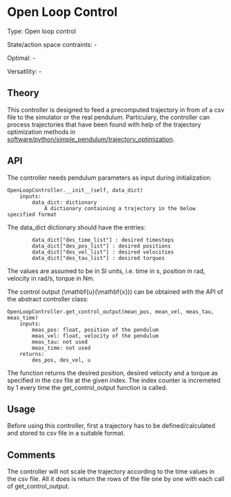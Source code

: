 #  Open Loop Control #

Type: Open loop control

State/action space contraints: -

Optimal: -

Versatility: -

## Theory #

This controller is designed to feed a precomputed trajectory
 in from of a csv file to the simulator or the real pendulum. Particulary, the controller can process trajectories that have been found with help of the trajectory optimization methods in [software/python/simple_pendulum/trajectory_optimization](software/python/simple_pendulum/trajectory_optimization).

## API

The controller needs pendulum parameters as input during initialization:

    OpenLoopController.__init__(self, data_dict)
        inputs:
            data_dict: dictionary
                A dictionary containing a trajectory in the below specified format

The data_dict dictionary should have the entries:

            data_dict["des_time_list"] : desired timesteps
            data_dict["des_pos_list"] : desired positions
            data_dict["des_vel_list"] : desired velocities
            data_dict["des_tau_list"] : desired torques

The values are assumed to be in SI units, i.e. time in s, position in rad, velocity in rad/s, torque in Nm.

The control output \(\mathbf{u}(\mathbf{x})\) can be obtained with the API of the abstract controller class:

    OpenLoopController.get_control_output(mean_pos, mean_vel, meas_tau, meas_time)
        inputs:
            meas_pos: float, position of the pendulum
            meas_vel: float, velocity of the pendulum
            meas_tau: not used
            meas_time: not used
        returns:
            des_pos, des_vel, u

The function returns the desired position, desired velocity and a torque as specified in the csv file at the given index. The index counter is incremeted by 1 every time the get_control_output function is called.

## Usage #

Before using this controller, first a trajectory has to be defined/calculated
and stored to csv file in a suitable format.

## Comments

The controller will not scale the trajectory according to the time values in the csv file. All it does is return the rows of the file one by one with each call of get_control_output.

